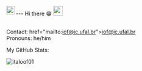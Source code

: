 --- Hi there 😁 
<a href="https://www.gautamkrishnar.com/"><img src="https://media.giphy.com/media/hvRJCLFzcasrR4ia7z/giphy.gif" width="25px"></a>
<a href="https://www.linkedin.com/in/italooliveiraf/">
  <img align="left" alt="Italo's LinkedIn" width="22px" src="https://raw.githubusercontent.com/peterthehan/peterthehan/master/assets/linkedin.svg" />
</a>
<br />
<br />

Contact: href="mailto:iof@ic.ufal.br">iof@ic.ufal.br</a><br/>
Pronouns: he/him<br/>

My GitHub Stats:

<p> <img src="https://github-readme-stats.vercel.app/api?username=italoof01&count_private=true&show_icons=true&theme=dracula" alt="italoof01" />
